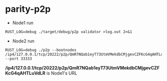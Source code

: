 # parity-p2p

- Node1 run
``` terminal
RUST_LOG=debug ./target/debug/p2p validator >log.out 2>&1
```

- Node2 run
``` terminal
RUST_LOG=debug ./p2p --bootnodes /ip4/127.0.0.1/tcp/20222/p2p/QmR7NQab1eyT73UtmVMekdbCMjgevCZFKcG4qAHTLuVdLR --port 33333
```
**/ip4/127.0.0.1/tcp/20222/p2p/QmR7NQab1eyT73UtmVMekdbCMjgevCZFKcG4qAHTLuVdLR** is Node1's URL
